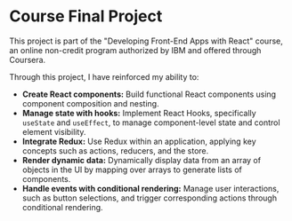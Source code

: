 # Course Final Project

This project is part of the "Developing Front-End Apps with React" course, an online non-credit program authorized by IBM and offered through Coursera.

Through this project, I have reinforced my ability to:

- **Create React components:** Build functional React components using component composition and nesting.
- **Manage state with hooks:** Implement React Hooks, specifically `useState` and `useEffect`, to manage component-level state and control element visibility.
- **Integrate Redux:** Use Redux within an application, applying key concepts such as actions, reducers, and the store.
- **Render dynamic data:** Dynamically display data from an array of objects in the UI by mapping over arrays to generate lists of components.
- **Handle events with conditional rendering:** Manage user interactions, such as button selections, and trigger corresponding actions through conditional rendering.